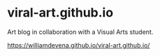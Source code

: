 # viral-art.github.io
Art blog in collaboration with a Visual Arts student.

https://williamdevena.github.io/viral-art.github.io/
